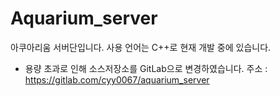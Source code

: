 # Aquarium_server

아쿠아리움 서버단입니다.
사용 언어는 C++로 현재 개발 중에 있습니다.

* 용량 초과로 인해 소스저장소를 GitLab으로 변경하였습니다.
주소 : https://gitlab.com/cyy0067/aquarium_server
